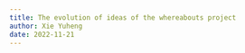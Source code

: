 ```yaml
---
title: The evolution of ideas of the whereabouts project
author: Xie Yuheng
date: 2022-11-21
---
```


